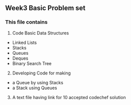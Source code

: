 ## Week3 Basic Problem set

### This file contains 

1. Code Basic Data Structures
  - Linked Lists
  - Stacks
  - Queues
  - Deques
  - Binary Search Tree
  
2. Developing Code for making
  - a Queue by using Stacks
  - a Stack using Queues

3. A text file having link for 10 accepted codechef solution
